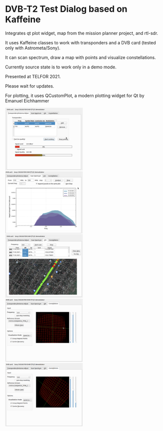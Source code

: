 DVB-T2 Test Dialog based on Kaffeine
===================

Integrates qt plot widget, map from the mission planner project, and rtl-sdr.

It uses Kaffeine classes to work with transponders and a DVB card (tested only with Astrometa/Sony). 

It can scan spectrum, draw a map with points and visualize constellations.

Currently source state is to work only in a demo mode.

Presented at TELFOR 2021.

Please wait for updates.

For plotting, it uses QCustomPlot, a modern plotting widget for Qt by Emanuel Eichhammer       

<img src = "dvb0.png" width = "50%" />
<img src = "dvb1.png" width = "50%" />
<img src = "dvb2.png" width = "50%" />
<img src = "dvb3.png" width = "50%"/>
<img src = "dvb4.png" width = "50%"/>
